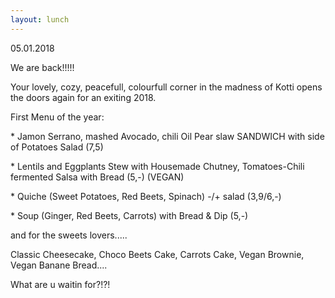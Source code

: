 ```yaml
---
layout: lunch
---
```



05.01.2018

We are back!!!!!

Your lovely, cozy, peacefull, colourfull corner in the madness of Kotti opens the doors again for an exiting 2018.

First Menu of the year:

\* Jamon Serrano, mashed Avocado, chili Oil Pear slaw SANDWICH with side of Potatoes Salad (7,5)

\* Lentils and Eggplants Stew with Housemade Chutney, Tomatoes-Chili fermented Salsa with Bread (5,-) (VEGAN)

\* Quiche (Sweet Potatoes, Red Beets, Spinach) -/+ salad (3,9/6,-)

\* Soup (Ginger, Red Beets, Carrots) with Bread & Dip (5,-)

and for the sweets lovers.....

Classic Cheesecake, Choco Beets Cake, Carrots Cake, Vegan Brownie, Vegan Banane Bread....

What are u waitin for?!?!